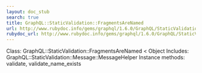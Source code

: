 ```yaml
---
layout: doc_stub
search: true
title: GraphQL::StaticValidation::FragmentsAreNamed
url: http://www.rubydoc.info/gems/graphql/1.6.0/GraphQL/StaticValidation/FragmentsAreNamed
rubydoc_url: http://www.rubydoc.info/gems/graphql/1.6.0/GraphQL/StaticValidation/FragmentsAreNamed
---
```


Class: GraphQL::StaticValidation::FragmentsAreNamed < Object
Includes:
GraphQL::StaticValidation::Message::MessageHelper
Instance methods:
validate, validate_name_exists


